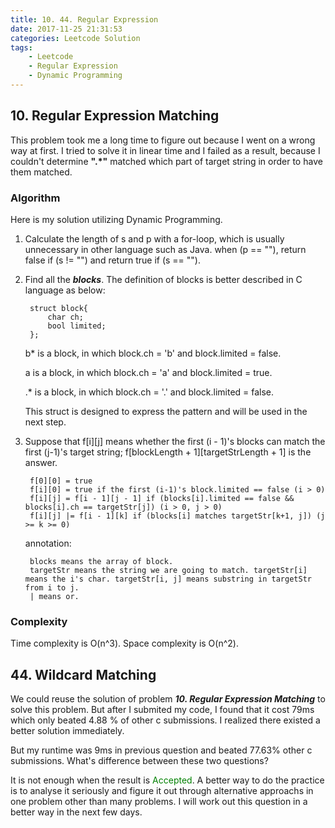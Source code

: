 ```yaml
---
title: 10. 44. Regular Expression
date: 2017-11-25 21:31:53
categories: Leetcode Solution
tags:
	- Leetcode
	- Regular Expression
	- Dynamic Programming
---
```


## 10. Regular Expression Matching
This problem took me a long time to figure out because I went on a wrong way at first. I tried to solve it in linear time and I failed as a result, because I couldn't determine **".*"** matched which part of target string in order to have them matched. 

### Algorithm
Here is my solution utilizing Dynamic Programming.

1. Calculate the length of s and p with a for-loop, which is usually unnecessary in other language such as Java. when (p == ""), return false if (s != "") and return true if (s == "").

2. Find all the ***blocks***. The definition of blocks is better described in C language as below:

		struct block{
    		char ch;
    		bool limited;
		};
		
	b* is a block, in which block.ch = 'b' and block.limited = false.
	
	a is a block, in which block.ch = 'a' and block.limited = true.
	
	.* is a block, in which block.ch = '.' and block.limited = false.
	
	This struct is designed to express the pattern and will be used in the next step.
	
3. Suppose that f[i][j] means whether the first (i - 1)'s blocks can match the first (j-1)'s target string; f[blockLength + 1][targetStrLength + 1] is the answer.

		f[0][0] = true
		f[i][0] = true if the first (i-1)'s block.limited == false (i > 0)
		f[i][j] = f[i - 1][j - 1] if (blocks[i].limited == false && blocks[i].ch == targetStr[j]) (i > 0, j > 0)
		f[i][j] |= f[i - 1][k] if (blocks[i] matches targetStr[k+1, j]) (j >= k >= 0)
		
	annotation:
	
		blocks means the array of block.
		targetStr means the string we are going to match. targetStr[i] means the i's char. targetStr[i, j] means substring in targetStr from i to j.
		| means or.
		
### Complexity

Time complexity is O(n^3). Space complexity is O(n^2).

## 44. Wildcard Matching
We could reuse the solution of problem ***10. Regular Expression Matching*** to solve this problem. But after I submited my code, I found that it cost 79ms which only beated 4.88 % of other c submissions. I realized there existed a better solution immediately.

But my runtime was 9ms in previous question and beated 77.63% other c submissions. What's difference between these two questions?

It is not enough when the result is <font color=green>Accepted</font>. A better way to do the practice is to analyse it seriously and figure it out through alternative approachs in one problem other than many problems. I will work out this question in a better way in the next few days.
